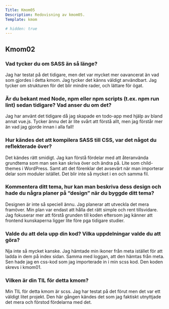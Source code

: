 ```yaml
---
Title: Kmom05
Description: Redovisning av kmom05.
Template: kmom

# hidden: true
---
```




<section>
    <h2>Kmom02</h2>
    <h3>Vad tycker du om SASS än så länge?</h3>
    <p>
        Jag har testat på det tidigare, men det var mycket mer oavancerat än vad som gjordes i detta kmom. Jag tycker det känns väldigt användbart.
        Jag tycker om strukturen för det blir mindre rader, och lättare för ögat.
    </p>
    <h3>Är du bekant med Node, npm eller npm scripts (t.ex. npm run lint) sedan tidigare? Vad anser du om det?</h3>
    <p>
       Jag har använt det tidigare då jag skapade en todo-app med hjälp av bland annat vue.js. Tycker ännu det är lite svårt att förstå allt, men jag förstår mer än vad jag gjorde innan i alla fall! 
    </p>
    <h3>Hur kändes det att kompilera SASS till CSS, var det något du reflekterade över?</h3>
    <p>
       Det kändes rätt smidigt. Jag kan förstå fördelar med att återanvända grundtema som man sen kan skriva över och ändra på. Lite som child-themes i WordPress.
       Samt att det förenklar det avsevärt när man importerar delar som moduler istället. Det blir inte så mycket i en och samma fil.
    </p>
    <h3>Kommentera ditt tema, hur kan man beskriva dess design och hade du några planer på “design” när du byggde ditt tema?</h3>
    <p>
       Designen är inte så speciell ännu. Jag planerar att utveckla det mera framöver. Min plan var endast att hålla det rätt simple och rent tillsvidare. Jag fokuserar mer att förstå grunden till koden eftersom jag känner att frontend kunskaperna ligger lite före pga tidigare studier.
    </p>
    <h3>Valde du att dela upp din kod? Vilka uppdelningar valde du att göra?</h3>
    <p>
       Nja inte så mycket kanske. Jag hämtade min ikoner från meta istället för att ladda in dem på index sidan. Samma med loggan, att den hämtas från meta. Sen hade jag en css-kod som jag importerade in i min scss kod. Den koden skrevs i kmom01.
    </p>
    <h3>Vilken är din TIL för detta kmom?</h3>
    <p>
       Min TIL för detta kmom är scss. Jag har testat på det förut men det var ett väldigt litet projekt. Den här gången kändes det som jag faktiskt utnyttjade det mera och förstod fördelarna med det.
    </p>
    
</section>

